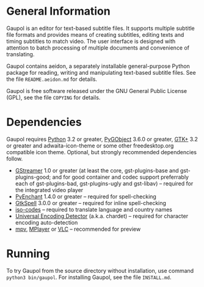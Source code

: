 General Information
===================

Gaupol is an editor for text-based subtitle files. It supports multiple
subtitle file formats and provides means of creating subtitles, editing
texts and timing subtitles to match video. The user interface is
designed with attention to batch processing of multiple documents and
convenience of translating.

Gaupol contains aeidon, a separately installable general-purpose
Python package for reading, writing and manipulating text-based
subtitle files. See the file `README.aeidon.md` for details.

Gaupol is free software released under the GNU General Public License
(GPL), see the file `COPYING` for details.

Dependencies
============

Gaupol requires [Python][1] 3.2 or greater, [PyGObject][2] 3.6.0 or
greater, [GTK+][3] 3.2 or greater and adwaita-icon-theme or some other
freedesktop.org compatible icon theme. Optional, but strongly
recommended dependencies follow.

 * [GStreamer][4] 1.0 or greater (at least the core, gst-plugins-base
   and gst-plugins-good; and for good container and codec support
   preferrably each of gst-plugins-bad, gst-plugins-ugly and gst-libav)
   – required for the integrated video player
 * [PyEnchant][5] 1.4.0 or greater – required for spell-checking
 * [GtkSpell][6] 3.0.0 or greater – required for inline spell-checking
 * [iso-codes][7] – required to translate language and country names
 * [Universal Encoding Detector][8] (a.k.a. chardet) – required for
   character encoding auto-detection
 * [mpv][9], [MPlayer][10] or [VLC][11] – recommended for preview

  [1]: http://www.python.org/
  [2]: http://wiki.gnome.org/Projects/PyGObject
  [3]: http://www.gtk.org/
  [4]: http://gstreamer.freedesktop.org/
  [5]: http://pythonhosted.org/pyenchant/
  [6]: http://gtkspell.sourceforge.net/
  [7]: http://pkg-isocodes.alioth.debian.org/
  [8]: http://pypi.python.org/pypi/chardet
  [9]: http://mpv.io/
 [10]: http://www.mplayerhq.hu/
 [11]: http://www.videolan.org/vlc/

Running
=======

To try Gaupol from the source directory without installation, use
command `python3 bin/gaupol`. For installing Gaupol, see the file
`INSTALL.md`.
